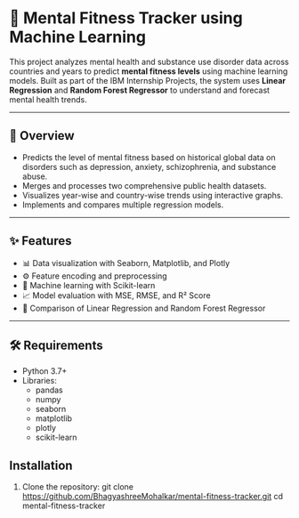 # 🧠 Mental Fitness Tracker using Machine Learning

This project analyzes mental health and substance use disorder data across countries and years to predict **mental fitness levels** using machine learning models. Built as part of the IBM Internship Projects, the system uses **Linear Regression** and **Random Forest Regressor** to understand and forecast mental health trends.

---

## 📌 Overview

- Predicts the level of mental fitness based on historical global data on disorders such as depression, anxiety, schizophrenia, and substance abuse.
- Merges and processes two comprehensive public health datasets.
- Visualizes year-wise and country-wise trends using interactive graphs.
- Implements and compares multiple regression models.

---

## ✨ Features

- 📊 Data visualization with Seaborn, Matplotlib, and Plotly
- ⚙️ Feature encoding and preprocessing
- 🤖 Machine learning with Scikit-learn
- 📈 Model evaluation with MSE, RMSE, and R² Score
- 🔁 Comparison of Linear Regression and Random Forest Regressor

---

## 🛠️ Requirements

- Python 3.7+
- Libraries:
  - pandas
  - numpy
  - seaborn
  - matplotlib
  - plotly
  - scikit-learn

## Installation

1. Clone the repository:
   git clone https://github.com/BhagyashreeMohalkar/mental-fitness-tracker.git
   cd mental-fitness-tracker

